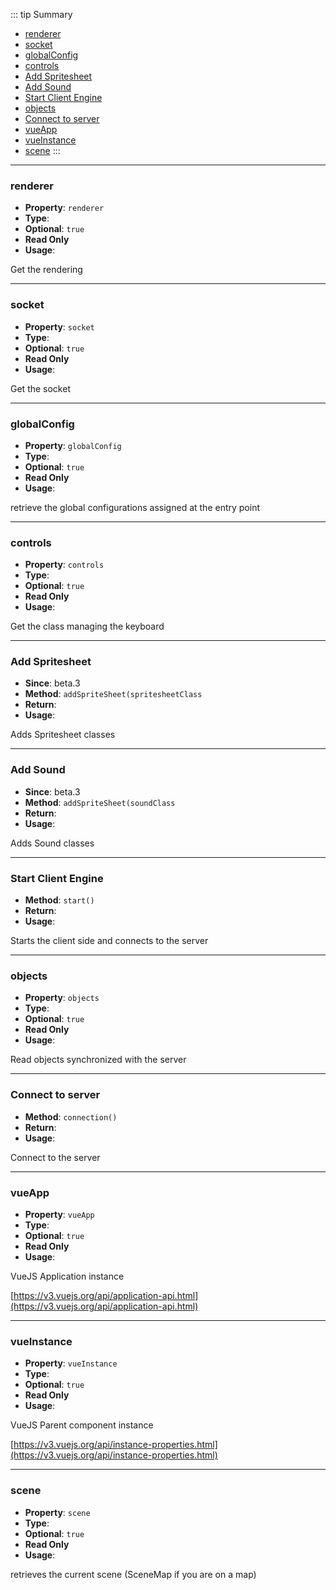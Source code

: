 ::: tip Summary
- [renderer](#renderer)
- [socket](#socket)
- [globalConfig](#globalconfig)
- [controls](#controls)
- [Add Spritesheet](#add-spritesheet)
- [Add Sound](#add-sound)
- [Start Client Engine](#start-client-engine)
- [objects](#objects)
- [Connect to server](#connect-to-server)
- [vueApp](#vueapp)
- [vueInstance](#vueinstance)
- [scene](#scene)
:::
---
### renderer
- **Property**: `renderer`
- **Type**: <Type type='RpgRenderer' />
- **Optional**: `true`
- **Read Only** 
- **Usage**:

 
Get the rendering 


---
### socket
- **Property**: `socket`
- **Type**: <Type type='Socket' />
- **Optional**: `true`
- **Read Only** 
- **Usage**:

 
Get the socket


---
### globalConfig
- **Property**: `globalConfig`
- **Type**: <Type type='object' />
- **Optional**: `true`
- **Read Only** 
- **Usage**:

 
retrieve the global configurations assigned at the entry point


---
### controls
- **Property**: `controls`
- **Type**: <Type type='<a href="/classes/keyboard.html">KeyboardControls</a>' />
- **Optional**: `true`
- **Read Only** 
- **Usage**:

 
Get the class managing the keyboard


---
### Add Spritesheet
- **Since**: beta.3
- **Method**: `addSpriteSheet(spritesheetClass`
- **Return**: <Type type='void' />   
- **Usage**:


Adds Spritesheet classes


---
### Add Sound
- **Since**: beta.3
- **Method**: `addSpriteSheet(soundClass`
- **Return**: <Type type='void' />   
- **Usage**:


Adds Sound classes


---
### Start Client Engine
- **Method**: `start()`
- **Return**: <Type type='Promise&lt; void &gt;' />   
- **Usage**:


Starts the client side and connects to the server


---
### objects
- **Property**: `objects`
- **Type**: <Type type='<a href="https://rxjs.dev/guide/observable">Observable</a>&lt; {
     [id: string]: {
         object: any,
         paramsChanged: any
     }
} &gt;' />
- **Optional**: `true`
- **Read Only** 
- **Usage**:


Read objects synchronized with the server


---
### Connect to server
- **Method**: `connection()`
- **Return**: <Type type='void' />   
- **Usage**:


Connect to the server


---
### vueApp
- **Property**: `vueApp`
- **Type**: <Type type='Vue' />
- **Optional**: `true`
- **Read Only** 
- **Usage**:

 
VueJS Application instance

[https://v3.vuejs.org/api/application-api.html](https://v3.vuejs.org/api/application-api.html)


---
### vueInstance
- **Property**: `vueInstance`
- **Type**: <Type type='Vue Instance' />
- **Optional**: `true`
- **Read Only** 
- **Usage**:

 
VueJS Parent component instance

[https://v3.vuejs.org/api/instance-properties.html](https://v3.vuejs.org/api/instance-properties.html)


---
### scene
- **Property**: `scene`
- **Type**: <Type type='<a href="/classes/scene-map">RpgScene</a>' />
- **Optional**: `true`
- **Read Only** 
- **Usage**:

 
retrieves the current scene (SceneMap if you are on a map)

